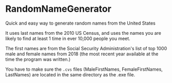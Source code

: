 # RandomNameGenerator
Quick and easy way to generate random names from the United States

It uses last names from the 2010 US Census, and uses the names you are likely to find at least 1 time in ever 10,000 people you meet.

The first names are from the Social Security Administration's list of top 1000 male and female names from 2018 (the most recent year available at the time the program was written.)

You have to make sure the `.cvs` files (MaleFirstNames, FemaleFirstNames, LastNames) are located in the same directory as the .exe file.
